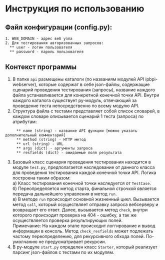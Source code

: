 # Инструкция по использованию

## Файл конфигурации (config.py):
```
1. WEB_DOMAIN - адрес веб узла 
2. Для тестирования авторизованных запросов:
  ** user - логин пользователя 
  ** password - пароль пользователя 
```

## Контекст программы

1. В папке `api` размещены каталоги (по названиям модулей API ipbpi-webserver), которые содержат в себе json-файлы, содержащие сценарий проведения тестирования (запросы), название каждого файла устанавливается для конкретной конечной точки API. Внутри каждого каталога существует py-модуль, отвечающий за проведение теста непосредственно по всему модулю API.
2. Структура файла с тестами представляет собой список словарей, в каждом словаре описывается сценарий 1 теста (запроса) по атрибутам:
```
     ** name (string) - название API функции [можно указать дополнительный комментарий]
     ** method (string) - HTTP метод
     ** url (string) - URL 
     ** args (dict) - аргументы запроса
     ** resfields (dict) - ожидаемые поля результата
```
3. Базовый класс сценария проведения тестирования находится в модуле `test.py`, предполагается наследование от данного класса для проведения тестирования каждой конечной точки API. Логика построена таким образом:  
           а) Класс тестирования конечной точки наследуется от `TestCase`.  
           б) Переопределяется метод старта, финальной строчкой является передача дальнейшего управления в метод `run`.  
           в) В методе `run` происходит основной жизненный цикл. Вызывается метод `call`, который осуществляет отправку запроса вебсерверу и возвращает его ответ. Далее, вызывается метод `check`, внутри которого происходит проверка на 404 - ошибку, а так же осуществляется проверка результирующих полей.  
           Примечание: На каждом этапе происходит логгирование и вывод информации в консоль. Метод `check_resfields` может подлежать частому переопределению, для рекурсивного обхода полей. По-умолчанию не предусматривает рекурсии. 
4. В py-модуле `start.py` определен класс `Starter`, который реализует парсинг json-файлов с тестами по их модулям. 
